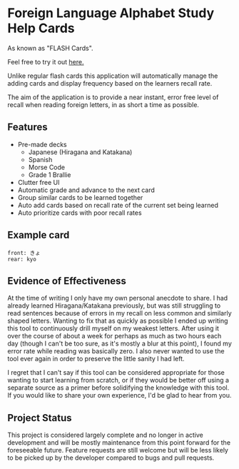 # Foreign Language Alphabet Study Help Cards

As known as "FLASH Cards".

Feel free to try it out [here.](https://lune-stone.com/foreign-language-alphabet-study-help-cards/)

Unlike regular flash cards this application will automatically manage the adding cards and display frequency based on the learners recall rate.

The aim of the application is to provide a near instant, error free level of recall when reading foreign letters, in as short a time as possible.

## Features

* Pre-made decks
  + Japanese (Hiragana and Katakana)
  + Spanish
  + Morse Code
  + Grade 1 Brallie
* Clutter free UI
* Automatic grade and advance to the next card
* Group similar cards to be learned together
* Auto add cards based on recall rate of the current set being learned
* Auto prioritize cards with poor recall rates

## Example card

```
front: きょ
rear: kyo
```

## Evidence of Effectiveness

At the time of writing I only have my own personal anecdote to share. I had already learned Hiragana/Katakana previously, but was still struggling to read sentences because of errors in my recall on less common and similarly shaped letters. Wanting to fix that as quickly as possible I ended up writing this tool to continuously drill myself on my weakest letters. After using it over the course of about a week for perhaps as much as two hours each day (though I can't be too sure, as it's mostly a blur at this point), I found my error rate while reading was basically zero. I also never wanted to use the tool ever again in order to preserve the little sanity I had left.

I regret that I can't say if this tool can be considered appropriate for those wanting to start learning from scratch, or if they would be better off using a separate source as a primer before solidifying the knowledge with this tool. If you would like to share your own experience, I'd be glad to hear from you.

## Project Status

This project is considered largely complete and no longer in active development and will be mostly maintenance from this point forward for the foreseeable future. Feature requests are still welcome but will be less likely to be picked up by the developer compared to bugs and pull requests.
